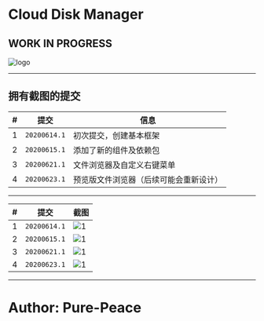 # Cloud Disk Manager

## WORK IN PROGRESS

![logo](http://otsu.fun/demos4/logo.png)


---

## 拥有截图的提交

| # | 提交 | 信息  |
| ---- | ----  | ----  |
| 1 | `20200614.1` | 初次提交，创建基本框架 |
| 2 | `20200615.1` | 添加了新的组件及依赖包 |
| 3 | `20200621.1` | 文件浏览器及自定义右键菜单 |
| 4 | `20200623.1` | 预览版文件浏览器（后续可能会重新设计） |

---

| # | 提交 | 截图  |
| ---- | ----  | ----  |
| 1 | `20200614.1` | ![1](http://otsu.fun/demos4/20200614.1.png) |
| 2 | `20200615.1` | ![1](http://otsu.fun/demos4/20200615.1.png) |
| 3 | `20200621.1` | ![1](http://otsu.fun/demos4/20200621.1.png) |
| 4 | `20200623.1` | ![1](http://otsu.fun/demos4/20200623.1.png) |

---

# Author: Pure-Peace
